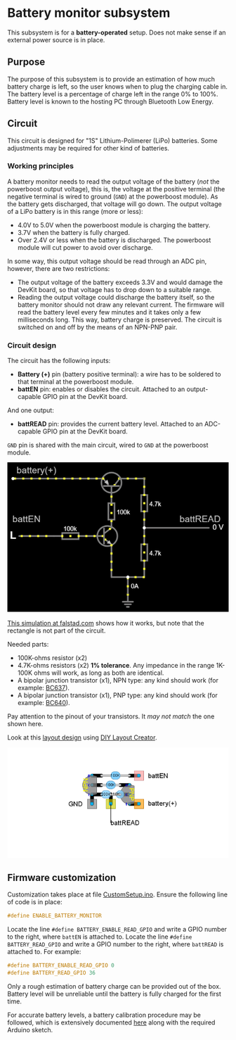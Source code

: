 # Battery monitor subsystem

This subsystem is for a **battery-operated** setup. Does not make sense if an external power source is in place.

## Purpose

The purpose of this subsystem is to provide an estimation of how much battery charge is left, so the user knows when to plug the charging cable in. The battery level is a percentage of charge left in the range 0% to 100%. 
Battery level is known to the hosting PC through Bluetooth Low Energy.

## Circuit

This circuit is designed for "1S" Lithium-Polimerer (LiPo) batteries. Some adjustments may be required for other kind of batteries.

### Working principles

A battery monitor needs to read the output voltage of the battery (*not* the powerboost output voltage), this is, the voltage at the positive terminal (the negative terminal is wired to ground (`GND`) at the powerboost module). As the battery gets discharged, that voltage will go down. The output voltage of a LiPo battery is in this range (more or less):

- 4.0V to 5.0V when the powerboost module is charging the battery.
- 3.7V when the battery is fully charged.
- Over 2.4V or less when the battery is discharged. The powerboost module will cut power to avoid over discharge.

In some way, this output voltage should be read through an ADC pin, however, there are two restrictions:

- The output voltage of the battery exceeds 3.3V and would damage the DevKit board, so that voltage has to drop down to a suitable range.
- Reading the output voltage could discharge the battery itself, so the battery monitor should not draw any relevant current. The firmware will read the battery level every few minutes and it takes only a few milliseconds long. This way, battery charge is preserved. The circuit is switched on and off by the means of an NPN-PNP pair.

### Circuit design

The circuit has the following inputs:

- **Battery (+)** pin (battery positive terminal): a wire has to be soldered to that terminal at the powerboost module. 
- **battEN** pin: enables or disables the circuit. Attached to an output-capable GPIO pin at the DevKit board.

And one output:

- **battREAD** pin: provides the current battery level. Attached to an ADC-capable GPIO pin at the DevKit board.

`GND` pin is shared with the main circuit, wired to `GND` at the powerboost module.

![Battery monitor circuit](./BatteryMonitor_falstad.png)

[This simulation at falstad.com](https://falstad.com/circuit/circuitjs.html?ctz=CQAgjCAMB0l3BWcMBMcUHYMGZIA4UA2ATmIxAUgoqoQFMBaMMAKABcQmwVxieHCAFl48eEGJTAE8g4pDQJshLFGiKEmfJG4oEgsJGLIqAEzoAzAIYBXADZsWAc07YeuYQ1chXVXywDunHhUwUG+UCwATlAgoVRgGIQxghhwUTEJSVSYPFQpadFMiSKczGJ8GfAFnELg3DXCmZVVAS5ukB5eOeCt2Rj8Xf0RgQLC3aMgaHgRHBNlDbFU2KWcEgZ4OPJggpAIxNgeEgTYlMRSBpDYUo1wIGZWdg4AMqXFYBUMuknvueAgVrYAM50bzQZaQVoMQTTOKLCIAeQyb0EjTewzakyGE26EIAHqUOi5OBgjHkQEkAEaWNhsOiRACeAAoADoABwAlCx8Z8EOQwIQkJ95OBCNNGtMqTSAKIAOS55KM-KQ20VopA4pAkrYACUpQBBAAiLAAymEYkxCOEqEkAcCYhgWNrSpbONDSh83eEdtQrWpHc6qJ5+CgUJ1fnkyb6EP6LYH+e7+PGvUtoOQozH+fEkkwKknkksYr4-U7Y+aQ8IreqU+DC8WA95g6GG4Wq5NUy2JBmXW6czxPfm2zWi9HueNBNndBAocsbiAALJ6gAa8s8ggGU90gZQYuQIAAwgALSyRRwASwAdo5mYCAPTXvfHxyWc8mAD2K+wJ1KwconCMs8PR86BMa870BB8T0sExLA-A4aE4EMeEUdVdwNU9AQAYyPE9gNA68DToTDHygmCKRcccajEODajxSjXTqaYmBQ+NjVPABbOxqVwwEtTpelrwAN1fexLEcOgVwwCAEnAENJjJeMADVhLYSwACs6GvMxr0lOkAFvLGvQF2M4t8WCAA) shows how it works, but note that the rectangle is not part of the circuit.

Needed parts:

- 100K-ohms resistor (x2)
- 4.7K-ohms resistors (x2) **1% tolerance**. Any impedance in the range 1K-100K ohms will work, as long as both are identical.
- A bipolar junction transistor (x1), NPN type: any kind should work (for example: [BC637](https://www.onsemi.com/pdf/datasheet/bc637-d.pdf)).
- A bipolar junction transistor (x1), PNP type: any kind should work (for example: [BC640](https://www.onsemi.com/pdf/datasheet/bc640-d.pdf)). 

Pay attention to the pinout of your transistors. It *may not match* the one shown here.

Look at this [layout design](./BatteryMonitor.diy) using [DIY Layout Creator](https://github.com/bancika/diy-layout-creator).

![Board design](./BatteryMonitor_diy.png)

## Firmware customization

Customization takes place at file [CustomSetup.ino](../../../../src/Firmware/CustomSetup/CustomSetup.ino).
Ensure the following line of code is in place:

```c
#define ENABLE_BATTERY_MONITOR
```

Locate the line `#define BATTERY_ENABLE_READ_GPIO` and write a GPIO number to the right, where `battEN` is attached to. Locate the line `#define BATTERY_READ_GPIO` and write a GPIO number to the right, where `battREAD` is attached to. For example:

```c
#define BATTERY_ENABLE_READ_GPIO 0
#define BATTERY_READ_GPIO 36
```

Only a rough estimation of battery charge can be provided out of the box. Battery level will be unreliable until the battery is fully charged for the first time.

For accurate battery levels, a battery calibration procedure may be followed, which is extensively documented [here](../../../../src/firmware/BatteryTools/BatteryCalibration/README_en.md) along with the required Arduino sketch.
